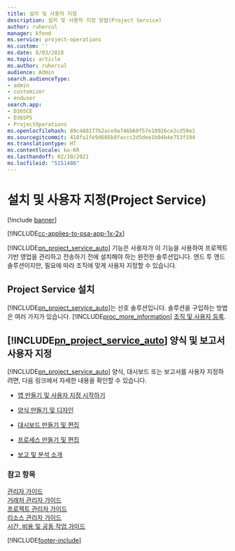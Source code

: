 ```yaml
---
title: 설치 및 사용자 지정
description: 설치 및 사용자 지정 방법(Project Service)
author: ruhercul
manager: kfend
ms.service: project-operations
ms.custom: ''
ms.date: 8/03/2018
ms.topic: article
ms.author: ruhercul
audience: Admin
search.audienceType:
- admin
- customizer
- enduser
search.app:
- D365CE
- D365PS
- ProjectOperations
ms.openlocfilehash: 89c480177b2ace9a746b60f57e10926ce2cd59e1
ms.sourcegitcommit: 418fa1fe9d605b8faccc2d5dee1b04b4e753f194
ms.translationtype: HT
ms.contentlocale: ko-KR
ms.lasthandoff: 02/10/2021
ms.locfileid: "5151486"
---
```

# <a name="install-and-customize-project-service"></a>설치 및 사용자 지정(Project Service)

[!include [banner](../includes/psa-now-project-operations.md)]

[!INCLUDE[cc-applies-to-psa-app-1x-2x](../includes/cc-applies-to-psa-app-1x-2x.md)]

[!INCLUDE[pn_project_service_auto](../includes/pn-project-service-auto.md)] 기능은 사용자가 이 기능을 사용하여 프로젝트 기반 영업을 관리하고 전송하기 전에 설치해야 하는 완전한 솔루션입니다. 엔드 투 엔드 솔루션이지만, 필요에 따라 조직에 맞게 사용자 지정할 수 있습니다.  
<!-- TODO: I expect to find the information on how to get and install this here. Please find that and add it here. Same for Project Service.--> 
  
## <a name="install-project-service"></a>Project Service 설치  
 [!INCLUDE[pn_project_service_auto](../includes/pn-project-service-auto.md)]는 선호 솔루션입니다. 솔루션을 구입하는 방법은 여러 가지가 있습니다. [!INCLUDE[proc_more_information](../includes/proc-more-information.md)] [조직 및 사용자 등록](https://docs.microsoft.com/dynamics365/customerengagement/on-premises/admin/onboard-your-organization-and-users-to-dynamics-365-online).  
  
## <a name="customize-pn_project_service_auto-forms-and-reports"></a>[!INCLUDE[pn_project_service_auto](../includes/pn-project-service-auto.md)] 양식 및 보고서 사용자 지정  
 [!INCLUDE[pn_project_service_auto](../includes/pn-project-service-auto.md)] 양식, 대시보드 또는 보고서를 사용자 지정하려면, 다음 링크에서 자세한 내용을 확인할 수 있습니다.  
  
- [앱 만들기 및 사용자 지정 시작하기](https://docs.microsoft.com/dynamics365/customerengagement/on-premises/customize/getting-started-customization)  
  
- [양식 만들기 및 디자인](https://docs.microsoft.com/dynamics365/customerengagement/on-premises/customize/create-design-forms)  
  
- [대시보드 만들기 및 편집](https://docs.microsoft.com/dynamics365/customerengagement/on-premises/customize/create-edit-dashboards)  
  
- [프로세스 만들기 및 편집](https://docs.microsoft.com/dynamics365/customerengagement/on-premises/customize/guide-staff-through-common-tasks-processes)  
  
- [보고 및 분석 소개](https://docs.microsoft.com/dynamics365/customerengagement/on-premises/analytics/reporting-analytics-with-dynamics-365)  
  
### <a name="see-also"></a>참고 항목  
 [관리자 가이드](../psa/admin-guide.md)   
 [거래처 관리자 가이드](../psa/account-manager-guide.md)   
 [프로젝트 관리자 가이드](../psa/project-manager-guide.md)   
 [리소스 관리자 가이드](../psa/resource-manager-guide.md)   
 [시간, 비용 및 공동 작업 가이드](../psa/time-expense-collaboration-guide.md)


[!INCLUDE[footer-include](../includes/footer-banner.md)]